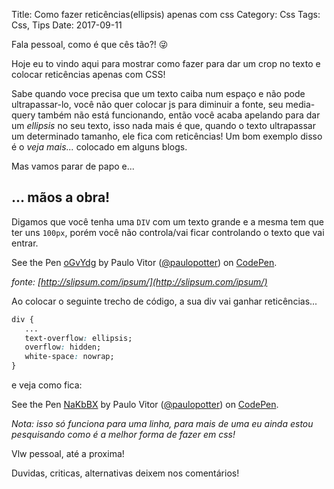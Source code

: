 Title: Como fazer reticências(ellipsis) apenas com css
Category: Css
Tags: Css, Tips
Date: 2017-09-11

Fala pessoal, como é que cês tão?! 😜


Hoje eu to vindo aqui para mostrar como fazer para dar um crop no texto e colocar reticências apenas com CSS!
<!-- PELICAN_END_SUMMARY -->

Sabe quando voce precisa que um texto caiba num espaço e não pode ultrapassar-lo, você não quer colocar js para diminuir a fonte,
seu media-query também não está funcionando, então você acaba apelando para dar um _ellipsis_ no seu texto, isso nada mais é que,
quando o texto ultrapassar um determinado tamanho, ele fica com reticências!
Um bom exemplo disso é o *veja mais...* colocado em alguns blogs.

Mas vamos parar de papo e...

## ... mãos a obra!

Digamos que você tenha uma `DIV` com um texto grande e a mesma tem que ter uns `100px`, porém você não controla/vai ficar controlando o texto que vai entrar.

<p data-height="265" data-theme-id="0" data-slug-hash="oGvYdg" data-default-tab="css,result" data-user="paulopotter" data-embed-version="2" data-pen-title="oGvYdg" class="codepen">See the Pen <a href="https://codepen.io/paulopotter/pen/oGvYdg/">oGvYdg</a> by Paulo Vitor (<a href="https://codepen.io/paulopotter">@paulopotter</a>) on <a href="https://codepen.io">CodePen</a>.</p>

_fonte: [http://slipsum.com/ipsum/](http://slipsum.com/ipsum/)_

Ao colocar o seguinte trecho de código, a sua div vai ganhar reticências...

```css
div {
   ...
   text-overflow: ellipsis;
   overflow: hidden;
   white-space: nowrap;
}
```

e veja como fica:

<p data-height="265" data-theme-id="dark" data-slug-hash="NaKbBX" data-default-tab="css,result" data-user="paulopotter" data-embed-version="2" data-pen-title="NaKbBX" class="codepen">See the Pen <a href="https://codepen.io/paulopotter/pen/NaKbBX/">NaKbBX</a> by Paulo Vitor (<a href="https://codepen.io/paulopotter">@paulopotter</a>) on <a href="https://codepen.io">CodePen</a>.</p>

_Nota: isso só funciona para uma linha, para mais de uma eu ainda estou pesquisando como é a melhor forma de fazer em css!_


Vlw pessoal, até a proxima!

Duvidas, criticas, alternativas deixem nos comentários!

<script async src="https://production-assets.codepen.io/assets/embed/ei.js"></script>
